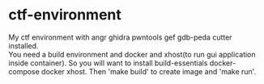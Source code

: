 # ctf-environment
My ctf environment with angr ghidra pwntools gef gdb-peda cutter installed.  
You need a build environment and docker and xhost(to run gui application inside container).
So you will want to install build-essentials docker-compose docker xhost.
Then 'make build' to create image and 'make run'.
